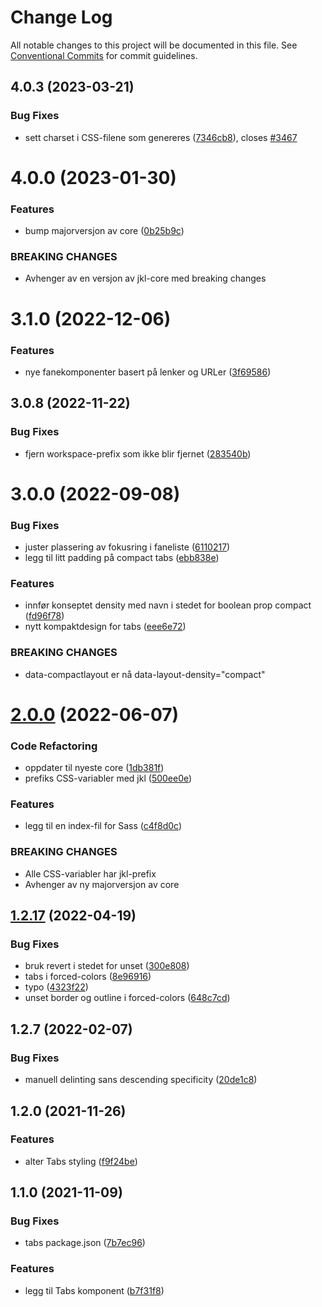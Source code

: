 # Change Log

All notable changes to this project will be documented in this file.
See [Conventional Commits](https://conventionalcommits.org) for commit guidelines.

## 4.0.3 (2023-03-21)

### Bug Fixes

- sett charset i CSS-filene som genereres ([7346cb8](https://github.com/fremtind/jokul/commit/7346cb8644dd4b99bf0ae4d11c78a967b7b01618)), closes [#3467](https://github.com/fremtind/jokul/issues/3467)

# 4.0.0 (2023-01-30)

### Features

- bump majorversjon av core ([0b25b9c](https://github.com/fremtind/jokul/commit/0b25b9ccb4d35214037e45158264fab2da196a5f))

### BREAKING CHANGES

- Avhenger av en versjon av jkl-core med breaking changes

# 3.1.0 (2022-12-06)

### Features

-   nye fanekomponenter basert på lenker og URLer ([3f69586](https://github.com/fremtind/jokul/commit/3f695860aaf8ff98c8a95af5dfb9bad35725dd9a))

## 3.0.8 (2022-11-22)

### Bug Fixes

-   fjern workspace-prefix som ikke blir fjernet ([283540b](https://github.com/fremtind/jokul/commit/283540b45f1fe557168eede3ca3637077a10a15b))

# 3.0.0 (2022-09-08)

### Bug Fixes

-   juster plassering av fokusring i faneliste ([6110217](https://github.com/fremtind/jokul/commit/61102177f2308e82e2f3b4fc5967cd8750fa9d76))
-   legg til litt padding på compact tabs ([ebb838e](https://github.com/fremtind/jokul/commit/ebb838e564c26010c7e26bbd378c8da1a86e6535))

### Features

-   innfør konseptet density med navn i stedet for boolean prop compact ([fd96f78](https://github.com/fremtind/jokul/commit/fd96f78685ef9e3979dd43625491e868efbc3068))
-   nytt kompaktdesign for tabs ([eee6e72](https://github.com/fremtind/jokul/commit/eee6e726c5a45ccd666d18915c90ecba9130b5b2))

### BREAKING CHANGES

-   data-compactlayout er nå data-layout-density="compact"

# [2.0.0](https://github.com/fremtind/jokul/compare/@fremtind/jkl-tabs@1.2.20...@fremtind/jkl-tabs@2.0.0) (2022-06-07)

### Code Refactoring

-   oppdater til nyeste core ([1db381f](https://github.com/fremtind/jokul/commit/1db381fdc0d3f1c35818d2feec49977331cd2fad))
-   prefiks CSS-variabler med jkl ([500ee0e](https://github.com/fremtind/jokul/commit/500ee0e1050de94d8cda07fb423c33837fbf2faa))

### Features

-   legg til en index-fil for Sass ([c4f8d0c](https://github.com/fremtind/jokul/commit/c4f8d0cd31bcab0706a49be1bdf0214fbbbbf646))

### BREAKING CHANGES

-   Alle CSS-variabler har jkl-prefix
-   Avhenger av ny majorversjon av core

## [1.2.17](https://github.com/fremtind/jokul/compare/@fremtind/jkl-tabs@1.2.16...@fremtind/jkl-tabs@1.2.17) (2022-04-19)

### Bug Fixes

-   bruk revert i stedet for unset ([300e808](https://github.com/fremtind/jokul/commit/300e8086b4a88e37407dadaf747d714d69919cdd))
-   tabs i forced-colors ([8e96916](https://github.com/fremtind/jokul/commit/8e969160a2f0183755f61f58c5794d056bcea120))
-   typo ([4323f22](https://github.com/fremtind/jokul/commit/4323f225f878d0aa9bc8b13d8a6f1ff4dbce1cb8))
-   unset border og outline i forced-colors ([648c7cd](https://github.com/fremtind/jokul/commit/648c7cdd30805dc6e6dc74b3e12d7b20b2ff5cec))

## 1.2.7 (2022-02-07)

### Bug Fixes

-   manuell delinting sans descending specificity ([20de1c8](https://github.com/fremtind/jokul/commit/20de1c8811596b054867352177225fd197c70797))

## 1.2.0 (2021-11-26)

### Features

-   alter Tabs styling ([f9f24be](https://github.com/fremtind/jokul/commit/f9f24beb4ea942bb83ba10089b915c364a95cf8c))

## 1.1.0 (2021-11-09)

### Bug Fixes

-   tabs package.json ([7b7ec96](https://github.com/fremtind/jokul/commit/7b7ec96d826dfa47b7cea12c40591205a8984b3d))

### Features

-   legg til Tabs komponent ([b7f31f8](https://github.com/fremtind/jokul/commit/b7f31f82106d02b9a4a4ce28f3124908e4b249ec))
